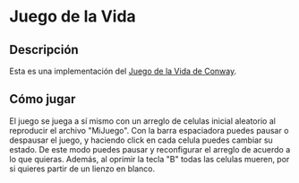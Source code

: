 # Juego de la Vida

## Descripción

Esta es una implementación del [Juego de la Vida de Conway](https://en.wikipedia.org/wiki/Conway%27s_Game_of_Life).

## Cómo jugar

El juego se juega a sí mismo con un arreglo de celulas inicial aleatorio al reproducir el archivo "MiJuego". Con la barra
espaciadora puedes pausar o despausar el juego, y haciendo click en cada celula puedes cambiar su estado. De este modo puedes pausar y
reconfigurar el arreglo de acuerdo a lo que quieras. Además, al oprimir la tecla "B" todas las celulas mueren, por si quieres
partir de un lienzo en blanco.
